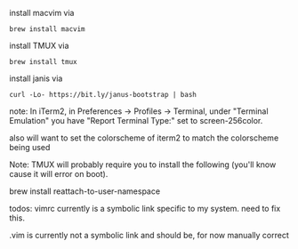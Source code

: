 
install macvim via 
```
brew install macvim
```

install TMUX via 

```
brew install tmux
```

install janis via 
```
curl -Lo- https://bit.ly/janus-bootstrap | bash
```

note:  In iTerm2, in Preferences -> Profiles -> Terminal, under "Terminal Emulation" you have "Report Terminal Type:" set to screen-256color.

also will want to set the colorscheme of iterm2 to match the colorscheme being used

Note:  TMUX will probably require you to install the following (you'll
know cause it will error on boot).

brew install reattach-to-user-namespace

todos:
vimrc currently is a symbolic link specific to my system.  need
to fix this.

.vim is currently not a symbolic link and should be, for now manually
correct
